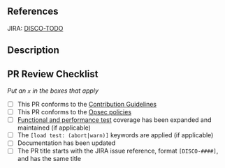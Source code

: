 ## References

JIRA: [DISCO-TODO](https://mozilla-hub.atlassian.net/browse/DISCO-TODO)

## Description
<!-- Detail the purpose and impact of this PR, along with any other relevant information including: change highlights, screenshots, test instructions, etc .... -->



## PR Review Checklist

_Put an `x` in the boxes that apply_

- [ ] This PR conforms to the [Contribution Guidelines](https://github.com/mozilla-services/contile/blob/main/CONTRIBUTING.md)
- [ ] This PR conforms to the [Opsec policies](https://github.com/mozilla-services/websec-check)
- [ ] [Functional and performance test](https://github.com/mozilla-services/contile/tree/main/test-engineering) coverage has been expanded and maintained (if applicable)
- [ ] The `[load test: (abort|warn)]` keywords are applied (if applicable)
- [ ] Documentation has been updated
- [ ] The PR title starts with the JIRA issue reference, format `[DISCO-####]`, and has the same title
